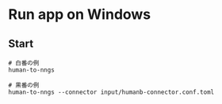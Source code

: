 # Run app on Windows

## Start

```shell
# 白番の例
human-to-nngs

# 黒番の例
human-to-nngs --connector input/humanb-connector.conf.toml
```

